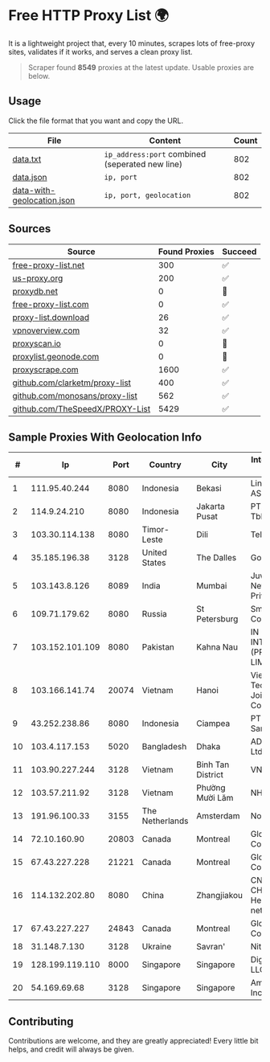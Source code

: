 
# Free HTTP Proxy List 🌍

It is a lightweight project that, every 10 minutes, scrapes lots of free-proxy sites, validates if it works, and serves a clean proxy list.


> Scraper found **8549** proxies at the latest update. Usable proxies are below.

## Usage

Click the file format that you want and copy the URL.


|File|Content|Count|
|----|-------|-----|
|[data.txt](https://raw.githubusercontent.com/themiralay/Proxy-List-World/master/data.txt)|`ip_address:port` combined (seperated new line)|802|
|[data.json](https://raw.githubusercontent.com/themiralay/Proxy-List-World/master/data.json)|`ip, port`|802|
|[data-with-geolocation.json](https://raw.githubusercontent.com/themiralay/Proxy-List-World/master/data-with-geolocation.json)|`ip, port, geolocation`|802|

## Sources

|Source|Found Proxies|Succeed|
|------|-------------|-------|
|[free-proxy-list.net](https://free-proxy-list.net)|300|✅|
|[us-proxy.org](https://www.us-proxy.org)|200|✅|
|[proxydb.net](http://proxydb.net)|0|🚫|
|[free-proxy-list.com](https://free-proxy-list.com/?page=&port=&type%5B%5D=http&type%5B%5D=https&up_time=0&search=Search)|0|✅|
|[proxy-list.download](https://www.proxy-list.download/HTTP)|26|✅|
|[vpnoverview.com](https://vpnoverview.com/privacy/anonymous-browsing/free-proxy-servers)|32|✅|
|[proxyscan.io](https://www.proxyscan.io)|0|🚫|
|[proxylist.geonode.com](https://proxylist.geonode.com/api/proxy-list?limit=300&page=1&sort_by=lastChecked&sort_type=desc&protocols=http,https)|0|🚫|
|[proxyscrape.com](https://api.proxyscrape.com/v2/?request=displayproxies&protocol=http&timeout=10000&country=all&ssl=all&anonymity=all)|1600|✅|
|[github.com/clarketm/proxy-list](https://raw.githubusercontent.com/clarketm/proxy-list/master/proxy-list-raw.txt)|400|✅|
|[github.com/monosans/proxy-list](https://raw.githubusercontent.com/monosans/proxy-list/main/proxies/http.txt)|562|✅|
|[github.com/TheSpeedX/PROXY-List](https://raw.githubusercontent.com/TheSpeedX/PROXY-List/master/http.txt)|5429|✅|


## Sample Proxies With Geolocation Info

|#|Ip|Port|Country|City|Internet Service Provider|
|-|--|----|-------|----|-------------------------|
|1|111.95.40.244|8080|Indonesia|Bekasi|Linknet-Fastnet ASN|
|2|114.9.24.210|8080|Indonesia|Jakarta Pusat|PT. INDOSAT Tbk|
|3|103.30.114.138|8080|Timor-Leste|Dili|Telin IP Network|
|4|35.185.196.38|3128|United States|The Dalles|Google LLC|
|5|103.143.8.126|8089|India|Mumbai|Juweriyah Networks Private Limited|
|6|109.71.179.62|8080|Russia|St Petersburg|Smart Telecom Company|
|7|103.152.101.109|8080|Pakistan|Kahna Nau|IN CABLE INTERNET (PRIVATE) LIMITED|
|8|103.166.141.74|20074|Vietnam|Hanoi|Viet NAM Cloud Technology Joint Stock Company|
|9|43.252.238.86|8080|Indonesia|Ciampea|PT Usaha Adi Sanggoro|
|10|103.4.117.153|5020|Bangladesh|Dhaka|ADN Telecom Ltd.|
|11|103.90.227.244|3128|Vietnam|Binh Tan District|VNXCLOUD|
|12|103.57.211.92|3128|Vietnam|Phường Mười Lăm|NHANHOA|
|13|191.96.100.33|3155|The Netherlands|Amsterdam|NovoServe B.V.|
|14|72.10.160.90|20803|Canada|Montreal|GloboTech Communications|
|15|67.43.227.228|21221|Canada|Montreal|GloboTech Communications|
|16|114.132.202.80|8080|China|Zhangjiakou|CNC Group CHINA169 Hebei Province network|
|17|67.43.227.227|24843|Canada|Montreal|GloboTech Communications|
|18|31.148.7.130|3128|Ukraine|Savran'|Nitrocom Ltd.|
|19|128.199.119.110|8000|Singapore|Singapore|DigitalOcean, LLC|
|20|54.169.69.68|3128|Singapore|Singapore|Amazon.com, Inc.|



## Contributing

Contributions are welcome, and they are greatly appreciated! Every
little bit helps, and credit will always be given.

